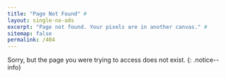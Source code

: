 ```yaml
---
title: "Page Not Found" #
layout: single-no-ads
excerpt: "Page not found. Your pixels are in another canvas." #
sitemap: false
permalink: /404
---
```


Sorry, but the page you were trying to access does not exist.
{: .notice--info}
